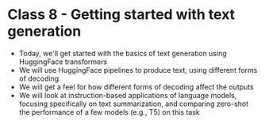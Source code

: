 # Class 8 - Getting started with text generation
- Today, we'll get started with the basics of text generation using HuggingFace transformers
- We will use HuggingFace pipelines to produce text, using different forms of decoding
- We will get a feel for how different forms of decoding affect the outputs
- We will look at instruction-based applications of language models, focusing specifically on text summarization, and comparing zero-shot the performance of a few models (e.g., T5) on this task
